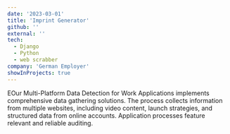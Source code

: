 ```yaml
---
date: '2023-03-01'
title: 'Imprint Generator'
github: ''
external: ''
tech:
  - Django
  - Python
  - web scrabber
company: 'German Employer'
showInProjects: true
---
```


EOur Multi-Platform Data Detection for Work Applications implements comprehensive data gathering solutions. The process collects information from multiple websites, including video content, launch strategies, and structured data from online accounts. Application processes feature relevant and reliable auditing.
